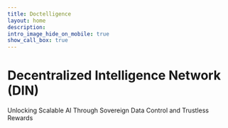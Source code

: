 ```yaml
---
title: Doctelligence
layout: home
description: 
intro_image_hide_on_mobile: true
show_call_box: true
---
```


# Decentralized Intelligence Network (DIN)
Unlocking Scalable AI Through Sovereign Data Control and Trustless Rewards

